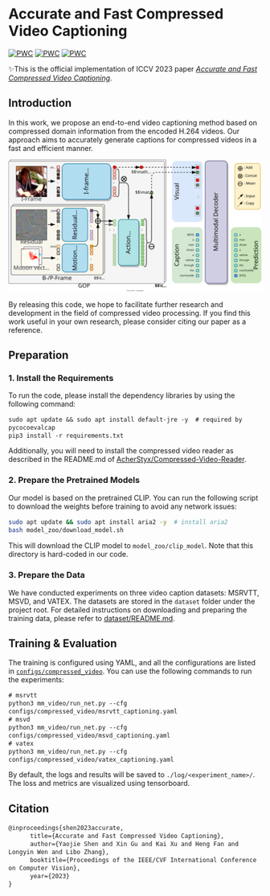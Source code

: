 # Accurate and Fast Compressed Video Captioning

[![PWC](https://img.shields.io/endpoint.svg?url=https://paperswithcode.com/badge/accurate-and-fast-compressed-video-captioning/video-captioning-on-msr-vtt-1)](https://paperswithcode.com/sota/video-captioning-on-msr-vtt-1?p=accurate-and-fast-compressed-video-captioning)
[![PWC](https://img.shields.io/endpoint.svg?url=https://paperswithcode.com/badge/accurate-and-fast-compressed-video-captioning/video-captioning-on-msvd-1)](https://paperswithcode.com/sota/video-captioning-on-msvd-1?p=accurate-and-fast-compressed-video-captioning)
[![PWC](https://img.shields.io/endpoint.svg?url=https://paperswithcode.com/badge/accurate-and-fast-compressed-video-captioning/video-captioning-on-vatex-1)](https://paperswithcode.com/sota/video-captioning-on-vatex-1?p=accurate-and-fast-compressed-video-captioning)


✨This is the official implementation of ICCV 2023 paper *[Accurate and Fast Compressed Video Captioning](https://arxiv.org/abs/2309.12867)*.

## Introduction

In this work, we propose an end-to-end video captioning method based on compressed domain information from the encoded H.264 videos. Our approach aims to accurately generate captions for compressed videos in a fast and efficient manner.

![Framework](./assets/framework.svg)

By releasing this code, we hope to facilitate further research and development in the field of compressed video processing. If you find this work useful in your own research, please consider citing our paper as a reference.

## Preparation

### 1. Install the Requirements

To run the code, please install the dependency libraries by using the following command:

```shell
sudo apt update && sudo apt install default-jre -y  # required by pycocoevalcap
pip3 install -r requirements.txt
```

Additionally, you will need to install the compressed video reader as described in the README.md of [AcherStyx/Compressed-Video-Reader](https://github.com/AcherStyx/Compressed-Video-Reader).


### 2. Prepare the Pretrained Models

Our model is based on the pretrained CLIP. You can run the following script to download the weights before training to avoid any network issues:

```bash
sudo apt update && sudo apt install aria2 -y  # install aria2
bash model_zoo/download_model.sh
```

This will download the CLIP model to `model_zoo/clip_model`. Note that this directory is hard-coded in our code.

### 3. Prepare the Data

We have conducted experiments on three video caption datasets: MSRVTT, MSVD, and VATEX. The datasets are stored in the `dataset` folder under the project root. For detailed instructions on downloading and preparing the training data, please refer to [dataset/README.md](./dataset/README.md).

## Training & Evaluation

The training is configured using YAML, and all the configurations are listed in [`configs/compressed_video`](./configs/compressed_video). You can use the following commands to run the experiments:

```shell
# msrvtt
python3 mm_video/run_net.py --cfg configs/compressed_video/msrvtt_captioning.yaml
# msvd
python3 mm_video/run_net.py --cfg configs/compressed_video/msvd_captioning.yaml
# vatex
python3 mm_video/run_net.py --cfg configs/compressed_video/vatex_captioning.yaml
```

By default, the logs and results will be saved to `./log/<experiment_name>/`. The loss and metrics are visualized using tensorboard.

## Citation

```text
@inproceedings{shen2023accurate,
      title={Accurate and Fast Compressed Video Captioning}, 
      author={Yaojie Shen and Xin Gu and Kai Xu and Heng Fan and Longyin Wen and Libo Zhang},
      booktitle={Proceedings of the IEEE/CVF International Conference on Computer Vision},
      year={2023}
}
```
